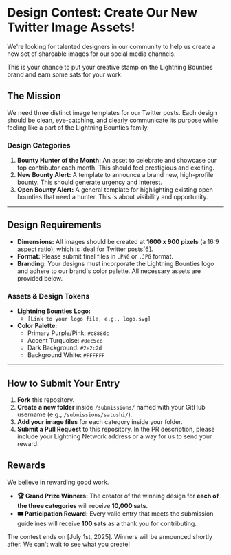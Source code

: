 # Design Contest: Create Our New Twitter Image Assets!

We're looking for talented designers in our community to help us create a new set of shareable images for our social media channels.

This is your chance to put your creative stamp on the Lightning Bounties brand and earn some sats for your work.

## The Mission

We need three distinct image templates for our Twitter posts. Each design should be clean, eye-catching, and clearly communicate its purpose while feeling like a part of the Lightning Bounties family.

### Design Categories
1.  **Bounty Hunter of the Month:** An asset to celebrate and showcase our top contributor each month. This should feel prestigious and exciting.
2.  **New Bounty Alert:** A template to announce a brand new, high-profile bounty. This should generate urgency and interest.
3.  **Open Bounty Alert:** A general template for highlighting existing open bounties that need a hunter. This is about visibility and opportunity.

---

## Design Requirements

*   **Dimensions:** All images should be created at **1600 x 900 pixels** (a 16:9 aspect ratio), which is ideal for Twitter posts[6].
*   **Format:** Please submit final files in `.PNG` or `.JPG` format.
*   **Branding:** Your designs must incorporate the Lightning Bounties logo and adhere to our brand's color palette. All necessary assets are provided below.

### Assets & Design Tokens

*   **Lightning Bounties Logo:**
    *   `[Link to your logo file, e.g., logo.svg]`
*   **Color Palette:**
    *   Primary Purple/Pink: `#c888dc`
    *   Accent Turquoise: `#8ec5cc`
    *   Dark Background: `#2e2c2d`
    *   Background White: `#FFFFFF`

---

## How to Submit Your Entry

1.  **Fork** this repository.
2.  **Create a new folder** inside `/submissions/` named with your GitHub username (e.g., `/submissions/satoshi/`).
3.  **Add your image files** for each category inside your folder.
4.  **Submit a Pull Request** to this repository. In the PR description, please include your Lightning Network address or a way for us to send your reward.

## Rewards

We believe in rewarding good work.

*   **🏆 Grand Prize Winners:** The creator of the winning design for **each of the three categories** will receive **10,000 sats**.
*   **🎟️ Participation Reward:** Every valid entry that meets the submission guidelines will receive **100 sats** as a thank you for contributing.

The contest ends on [July 1st, 2025]. Winners will be announced shortly after. We can't wait to see what you create!
